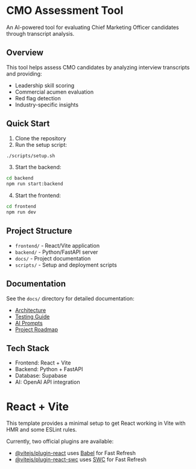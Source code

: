 # CMO Assessment Tool

An AI-powered tool for evaluating Chief Marketing Officer candidates through transcript analysis.

## Overview

This tool helps assess CMO candidates by analyzing interview transcripts and providing:

- Leadership skill scoring
- Commercial acumen evaluation
- Red flag detection
- Industry-specific insights

## Quick Start

1. Clone the repository
2. Run the setup script:

```bash
./scripts/setup.sh
```

3. Start the backend:

```bash
cd backend
npm run start:backend
```

4. Start the frontend:

```bash
cd frontend
npm run dev
```

## Project Structure

- `frontend/` - React/Vite application
- `backend/` - Python/FastAPI server
- `docs/` - Project documentation
- `scripts/` - Setup and deployment scripts

## Documentation

See the `docs/` directory for detailed documentation:

- [Architecture](docs/ARCHITECTURE.md)
- [Testing Guide](docs/TESTING.md)
- [AI Prompts](docs/AI_PROMPTS.md)
- [Project Roadmap](docs/ROADMAP.md)

## Tech Stack

- Frontend: React + Vite
- Backend: Python + FastAPI
- Database: Supabase
- AI: OpenAI API integration

# React + Vite

This template provides a minimal setup to get React working in Vite with HMR and some ESLint rules.

Currently, two official plugins are available:

- [@vitejs/plugin-react](https://github.com/vitejs/vite-plugin-react/blob/main/packages/plugin-react/README.md) uses [Babel](https://babeljs.io/) for Fast Refresh
- [@vitejs/plugin-react-swc](https://github.com/vitejs/vite-plugin-react-swc) uses [SWC](https://swc.rs/) for Fast Refresh
